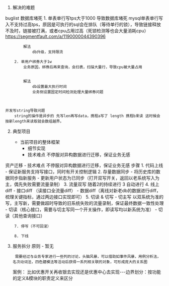 
1. 解决的难题


buglist
	数据库堵死
		1. 单表单行写tps大于1000 导致数据库堵死
			mysql单表单行写入不支持过高tps，原因是可执行的sql会在排队（等待单行的锁），导致链接释放不及时，链接被打满，或者cpu占用过高（死锁检测等也会大量消耗cpu）
			https://segmentfault.com/a/1190000044390396

			解法
				db升级，支持限流

		2. 单用户绑券大于1w
			业务原因，绑券后再来查询，会扫表，扫描大量行，导致cpu被大量占用


			解法
				db设置最大执行时间
				业务侧设置固定时间检测处理大量绑券问题



	并发写string导致问题
		string的操作是异步的 先写len再写data，携程a写了 length 携程b来读 这时候会按新length来读取就会数组越界。




2. 典型项目

	- 当前项目的整体框架
		- 细节实现
		- 技术难点
			不停服对异构数据进行迁移，保证业务无感


资产迁移
	- 技术难点
		不停服对异构数据进行迁移，保证业务无感
	步骤
		1. 代码上线 
			- 保证新服务支持写接口，同时有开关控制逻辑
		2. 存量数据同步
			- 将历史库的数据同步指新服务
			- 更新用户状态为已同步（打开双写开关，返回以老系统写入为主，偶先失败需要流量录制）
		3. 流量双写
			随着2的持续进行  3 自动进行
		4. 线上diff
			- 接口diff （读接口全流量diff）
			- 数据diff（离线对新老db的数据进行diff，梳理关键指标，通过两边接口实现即可）
		5. 切读 & 切写
			- 切主写   以双系统为准的写，主写新，需要做超时导致的旧系统失败的流量录制，保证最终数据一致性处理
			- 切读（核心接口，需要与切主写同一个开关操作，即读写均以新系统为准） 
			- 切读（其他查询接口）

		7. 停写（不可回滚）

		8. 下线



3. 服务拆分
	原则
		- 暂无


		需要经过与业务专家进行一些列的讨论，头脑风暴，可以借助如事件风暴，用例分析法，名次动词法，四色建模法等活动后获得一系列相关联的对象，可形成庞大的关系图

	案例：
		比如优惠开关再收银去实现还是优惠中心去实现---边界划分：按功能的定义&模块的职责定义来区分

